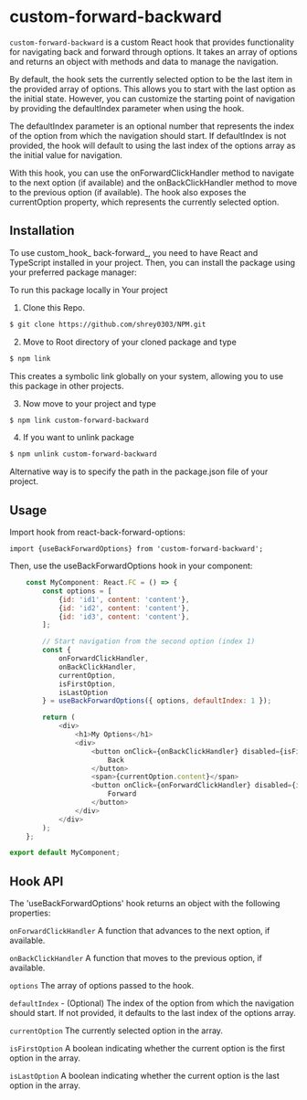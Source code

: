 # custom-forward-backward

`custom-forward-backward` is a custom React hook that provides functionality for navigating back and forward through options. It takes an array of options and returns an object with methods and data to manage the navigation.

By default, the hook sets the currently selected option to be the last item in the provided array of options. This allows you to start with the last option as the initial state. However, you can customize the starting point of navigation by providing the defaultIndex parameter when using the hook.

The defaultIndex parameter is an optional number that represents the index of the option from which the navigation should start. If defaultIndex is not provided, the hook will default to using the last index of the options array as the initial value for navigation.

With this hook, you can use the onForwardClickHandler method to navigate to the next option (if available) and the onBackClickHandler method to move to the previous option (if available). The hook also exposes the currentOption property, which represents the currently selected option.

## Installation

To use custom_hook_ back-forward_, you need to have React and TypeScript installed in your project. Then, you can install the package using your preferred package manager:

To run this package locally in Your project

1. Clone this Repo. 
```bash
$ git clone https://github.com/shrey0303/NPM.git
```

2. Move to Root directory of your cloned package and type
```bash
$ npm link
```
This creates a symbolic link globally on your system, allowing you to use this package in other projects.

3. Now move to your project and type

```bash
$ npm link custom-forward-backward
```
4. If you want to unlink package 
```bash
$ npm unlink custom-forward-backward
```
Alternative way is to specify the path in the package.json file of your project.

## Usage

Import hook from react-back-forward-options:

`import {useBackForwardOptions} from 'custom-forward-backward';`

Then, use the useBackForwardOptions hook in your component:

```js
    const MyComponent: React.FC = () => {
        const options = [
            {id: 'id1', content: 'content'},
            {id: 'id2', content: 'content'},
            {id: 'id3', content: 'content'},
        ];

        // Start navigation from the second option (index 1)
        const {
            onForwardClickHandler,
            onBackClickHandler,
            currentOption,
            isFirstOption,
            isLastOption
        } = useBackForwardOptions({ options, defaultIndex: 1 });

        return (
            <div>
                <h1>My Options</h1>
                <div>
                    <button onClick={onBackClickHandler} disabled={isFirstOption}>
                        Back
                    </button>
                    <span>{currentOption.content}</span>
                    <button onClick={onForwardClickHandler} disabled={isLastOption}>
                        Forward
                    </button>
                </div>
            </div>
        );
    };

export default MyComponent;
```

## Hook API

The 'useBackForwardOptions' hook returns an object with the following properties:

`onForwardClickHandler`
A function that advances to the next option, if available.

`onBackClickHandler`
A function that moves to the previous option, if available.

`options`
The array of options passed to the hook.

`defaultIndex` - (Optional) The index of the option from which the navigation should start. If not provided, it defaults to the last index of the options array.

`currentOption`
The currently selected option in the array.

`isFirstOption`
A boolean indicating whether the current option is the first option in the array.

`isLastOption`
A boolean indicating whether the current option is the last option in the array.
